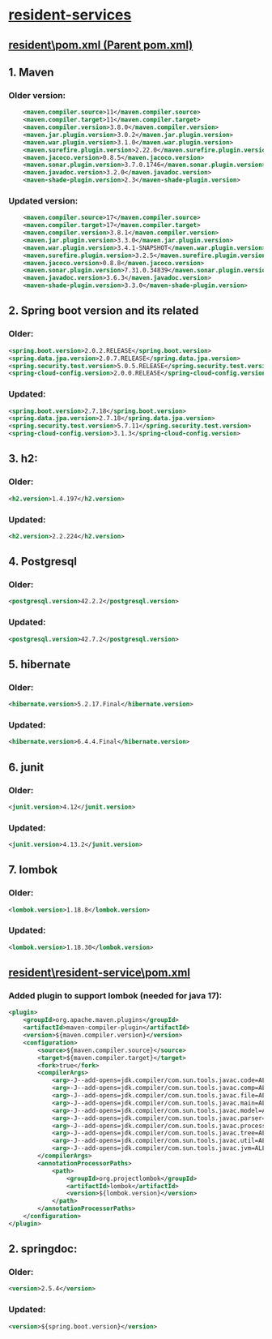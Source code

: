 # <a href="https://github.com/mosip/resident-services" style="background: url('image-url') repeat;">resident-services</a>

## <a href="https://github.com/mosip/resident-services/blob/master/resident/pom.xml" style="background: url('image-url') repeat;">resident\pom.xml (Parent pom.xml)</a>

## 1. Maven

### Older version:

```xml
    <maven.compiler.source>11</maven.compiler.source>
    <maven.compiler.target>11</maven.compiler.target>
    <maven.compiler.version>3.8.0</maven.compiler.version>
    <maven.jar.plugin.version>3.0.2</maven.jar.plugin.version>
    <maven.war.plugin.version>3.1.0</maven.war.plugin.version>
    <maven.surefire.plugin.version>2.22.0</maven.surefire.plugin.version>
    <maven.jacoco.version>0.8.5</maven.jacoco.version>
    <maven.sonar.plugin.version>3.7.0.1746</maven.sonar.plugin.version>
    <maven.javadoc.version>3.2.0</maven.javadoc.version>
    <maven-shade-plugin.version>2.3</maven-shade-plugin.version>
```

### Updated version:

```xml
    <maven.compiler.source>17</maven.compiler.source>
    <maven.compiler.target>17</maven.compiler.target>
    <maven.compiler.version>3.8.1</maven.compiler.version>
    <maven.jar.plugin.version>3.3.0</maven.jar.plugin.version>
    <maven.war.plugin.version>3.4.1-SNAPSHOT</maven.war.plugin.version>
    <maven.surefire.plugin.version>3.2.5</maven.surefire.plugin.version>
    <maven.jacoco.version>0.8.8</maven.jacoco.version>
    <maven.sonar.plugin.version>7.31.0.34839</maven.sonar.plugin.version>
    <maven.javadoc.version>3.6.3</maven.javadoc.version>
    <maven-shade-plugin.version>3.3.0</maven-shade-plugin.version>
```

## 2. Spring boot version and its related

### Older:

```xml
<spring.boot.version>2.0.2.RELEASE</spring.boot.version>
<spring.data.jpa.version>2.0.7.RELEASE</spring.data.jpa.version>
<spring.security.test.version>5.0.5.RELEASE</spring.security.test.version>
<spring-cloud-config.version>2.0.0.RELEASE</spring-cloud-config.version>
```

### Updated:

```xml
<spring.boot.version>2.7.18</spring.boot.version>
<spring.data.jpa.version>2.7.18</spring.data.jpa.version>
<spring.security.test.version>5.7.11</spring.security.test.version>
<spring-cloud-config.version>3.1.3</spring-cloud-config.version>
```

## 3. h2:

### Older:

```xml
<h2.version>1.4.197</h2.version>
```

### Updated:

```xml
<h2.version>2.2.224</h2.version>
```

## 4. Postgresql

### Older:

```xml
<postgresql.version>42.2.2</postgresql.version>
```

### Updated:

```xml
<postgresql.version>42.7.2</postgresql.version>
```

## 5. hibernate

### Older:

```xml
<hibernate.version>5.2.17.Final</hibernate.version>
```

### Updated:

```xml
<hibernate.version>6.4.4.Final</hibernate.version>
```

## 6. junit

### Older:

```xml
<junit.version>4.12</junit.version>
```

### Updated:

```xml
<junit.version>4.13.2</junit.version>
```

## 7. lombok

### Older:

```xml
<lombok.version>1.18.8</lombok.version>
```

### Updated:

```xml
<lombok.version>1.18.30</lombok.version>
```

## <a href="https://github.com/mosip/resident-services/blob/master/resident/resident-service/pom.xml" style="background: url('image-url') repeat;">resident\resident-service\pom.xml</a>

### Added plugin to support lombok (needed for java 17):

```xml
<plugin>
    <groupId>org.apache.maven.plugins</groupId>
    <artifactId>maven-compiler-plugin</artifactId>
    <version>${maven.compiler.version}</version>
    <configuration>
        <source>${maven.compiler.source}</source>
        <target>${maven.compiler.target}</target>
        <fork>true</fork>
        <compilerArgs>
            <arg>-J--add-opens=jdk.compiler/com.sun.tools.javac.code=ALL-UNNAMED</arg>
            <arg>-J--add-opens=jdk.compiler/com.sun.tools.javac.comp=ALL-UNNAMED</arg>
            <arg>-J--add-opens=jdk.compiler/com.sun.tools.javac.file=ALL-UNNAMED</arg>
            <arg>-J--add-opens=jdk.compiler/com.sun.tools.javac.main=ALL-UNNAMED</arg>
            <arg>-J--add-opens=jdk.compiler/com.sun.tools.javac.model=ALL-UNNAMED</arg>
            <arg>-J--add-opens=jdk.compiler/com.sun.tools.javac.parser=ALL-UNNAMED</arg>
            <arg>-J--add-opens=jdk.compiler/com.sun.tools.javac.processing=ALL-UNNAMED</arg>
            <arg>-J--add-opens=jdk.compiler/com.sun.tools.javac.tree=ALL-UNNAMED</arg>
            <arg>-J--add-opens=jdk.compiler/com.sun.tools.javac.util=ALL-UNNAMED</arg>
            <arg>-J--add-opens=jdk.compiler/com.sun.tools.javac.jvm=ALL-UNNAMED</arg>
        </compilerArgs>
        <annotationProcessorPaths>
            <path>
                <groupId>org.projectlombok</groupId>
                <artifactId>lombok</artifactId>
                <version>${lombok.version}</version>
            </path>
        </annotationProcessorPaths>
    </configuration>
</plugin>
```

## 2. springdoc:

### Older:

```xml
<version>2.5.4</version>
```

### Updated:

```xml
<version>${spring.boot.version}</version>
```

